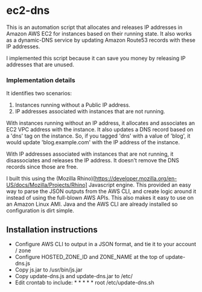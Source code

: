 # ec2-dns

This is an automation script that allocates and releases IP addresses in Amazon AWS EC2
for instances based on their running state.  It also works as a dynamic-DNS service
by updating Amazon Route53 records with these IP addresses.

I implemented this script because it can save you money by releasing IP addresses 
that are unused.

### Implementation details

It identifies two scenarios:

1. Instances running without a Public IP address.
2. IP addresses associated with instances that are not running.

With instances running without an IP address, it allocates and associates 
an EC2 VPC address with the instance.  It also updates a DNS record based 
on a 'dns' tag on the instance.  So, if you tagged 'dns' with a value of 
'blog', it would update 'blog.example.com' with the IP address of the instance.

With IP addresses associated with instances that are not running, it
disassociates and releases the IP address.  It doesn't remove the DNS records
since those are free.

I built this using the (Mozilla Rhino)[https://developer.mozilla.org/en-US/docs/Mozilla/Projects/Rhino] Javascript engine.  This provided
an easy way to parse the JSON outputs from the AWS CLI, and create logic
around it instead of using the full-blown AWS APIs. This also makes it 
easy to use on an Amazon Linux AMI.  Java and the AWS CLI are already 
installed so configuration is dirt simple.

## Installation instructions

* Configure AWS CLI to output in a JSON format, and tie it to your account / zone
* Configure HOSTED_ZONE_ID and ZONE_NAME at the top of update-dns.js
* Copy js.jar to /usr/bin/js.jar
* Copy update-dns.js and update-dns.jar to /etc/
* Edit crontab to include:  *  *  *  *  * root      /etc/update-dns.sh

